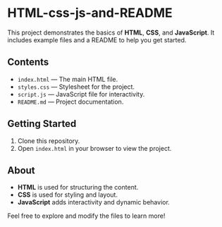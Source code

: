 # HTML-css-js-and-README
This project demonstrates the basics of **HTML**, **CSS**, and **JavaScript**. It includes example files and a README to help you get started.

## Contents

- `index.html` — The main HTML file.
- `styles.css` — Stylesheet for the project.
- `script.js` — JavaScript file for interactivity.
- `README.md` — Project documentation.

## Getting Started

1. Clone this repository.
2. Open `index.html` in your browser to view the project.

## About

- **HTML** is used for structuring the content.
- **CSS** is used for styling and layout.
- **JavaScript** adds interactivity and dynamic behavior.

Feel free to explore and modify the files to learn more!